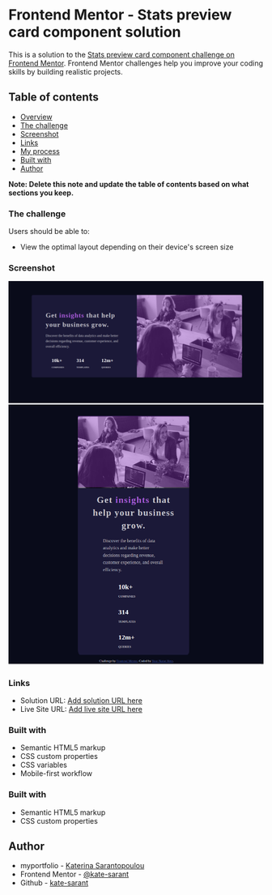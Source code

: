 # Frontend Mentor - Stats preview card component solution

This is a solution to the [Stats preview card component challenge on Frontend Mentor](https://www.frontendmentor.io/challenges/stats-preview-card-component-8JqbgoU62). Frontend Mentor challenges help you improve your coding skills by building realistic projects.

## Table of contents

- [Overview](#overview)
- [The challenge](#the-challenge)
- [Screenshot](#screenshot)
- [Links](#links)
- [My process](#my-process)
- [Built with](#built-with)
- [Author](#author)


**Note: Delete this note and update the table of contents based on what sections you keep.**



### The challenge

Users should be able to:

- View the optimal layout depending on their device's screen size

### Screenshot

![](./ScreenshotDesktop.png)
![](./Screenshotmobile.png)

### Links

- Solution URL: [Add solution URL here](https://www.frontendmentor.io/solutions/stats-preview-card-component-kHPNqNv3kw)
- Live Site URL: [Add live site URL here](https://imaginative-belekoy-13f888.netlify.app/)

### Built with

- Semantic HTML5 markup
- CSS custom properties
- CSS variables
- Mobile-first workflow


### Built with

- Semantic HTML5 markup
- CSS custom properties

## Author

- myportfolio - [Katerina Sarantopoulou](https://myportfolio-katesarant.netlify.app/)
- Frontend Mentor - [@kate-sarant](https://www.frontendmentor.io/profile/kate-sarant)
- Github - [kate-sarant](https://github.com/kate-sarant)
